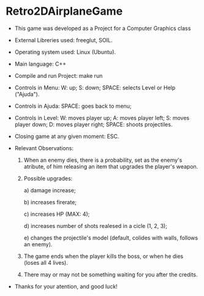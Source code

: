# Retro2DAirplaneGame
- This game was developed as a Project for a Computer Graphics class

- External Libreries used: freeglut, SOIL.
 
- Operating system used: Linux (Ubuntu).

- Main language: C++

- Compile and run Project: make run

- Controls in Menu:
    W: up;
    S: down;
    SPACE: selects Level or Help ("Ajuda").
   
- Controls in Ajuda:
    SPACE: goes back to menu;
    
- Controls in Level:
    W: moves player up;
    A: moves player left;
    S: moves player down;
    D: moves player right;
    SPACE: shoots projectiles.
    
- Closing game at any given moment: ESC.

- Relevant Observations:
   1) When an enemy dies, there is a probability, set as the enemy's atribute, of him releasing an item that upgrades the player's weapon.

   2) Possible upgrades:
   
        a) damage increase;
       
        b) increases firerate;
       
        c) increases HP (MAX: 4);
       
        d) increases number of shots realesed in a cicle (1, 2, 3);
       
        e) changes the projectile's model (default, colides with walls, follows an enemy).

   3) The game ends when the player kills the boss, or when he dies (loses all 4 lives).

   4) There may or may not be something waiting for you after the credits.

- Thanks for your atention, and good luck!
